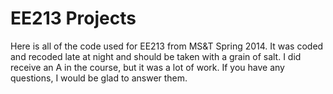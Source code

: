 EE213 Projects
=====

Here is all of the code used for EE213 from MS&T Spring 2014. It was coded and 
recoded late at night and should be taken with a grain of salt. I did receive 
an A in the course, but it was a lot of work. If you have any questions, I would
be glad to answer them.
